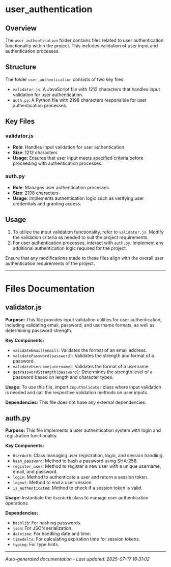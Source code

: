 # user_authentication

## Overview
The `user_authentication` folder contains files related to user authentication functionality within the project. This includes validation of user input and authentication processes.

## Structure
The folder `user_authentication` consists of two key files:
- `validator.js`: A JavaScript file with 1212 characters that handles input validation for user authentication.
- `auth.py`: A Python file with 2198 characters responsible for user authentication processes.

## Key Files
### validator.js
- **Role**: Handles input validation for user authentication.
- **Size**: 1212 characters
- **Usage**: Ensures that user input meets specified criteria before proceeding with authentication processes.

### auth.py
- **Role**: Manages user authentication processes.
- **Size**: 2198 characters
- **Usage**: Implements authentication logic such as verifying user credentials and granting access.

## Usage
1. To utilize the input validation functionality, refer to `validator.js`. Modify the validation criteria as needed to suit the project requirements.
2. For user authentication processes, interact with `auth.py`. Implement any additional authentication logic required for the project.

Ensure that any modifications made to these files align with the overall user authentication requirements of the project.

---

# Files Documentation

## validator.js

**Purpose:** This file provides input validation utilities for user authentication, including validating email, password, and username formats, as well as determining password strength.

**Key Components:**
- `validateEmail(email)`: Validates the format of an email address.
- `validatePassword(password)`: Validates the strength and format of a password.
- `validateUsername(username)`: Validates the format of a username.
- `getPasswordStrength(password)`: Determines the strength level of a password based on length and character types.

**Usage:** To use this file, import `InputValidator` class where input validation is needed and call the respective validation methods on user inputs.

**Dependencies:** This file does not have any external dependencies.

## auth.py

**Purpose:** This file implements a user authentication system with login and registration functionality.

**Key Components:**
- `UserAuth`: Class managing user registration, login, and session handling.
- `hash_password`: Method to hash a password using SHA-256.
- `register_user`: Method to register a new user with a unique username, email, and password.
- `login`: Method to authenticate a user and return a session token.
- `logout`: Method to end a user session.
- `is_authenticated`: Method to check if a session token is valid.

**Usage:** Instantiate the `UserAuth` class to manage user authentication operations.

**Dependencies:** 
- `hashlib`: For hashing passwords.
- `json`: For JSON serialization.
- `datetime`: For handling date and time.
- `timedelta`: For calculating expiration time for session tokens.
- `typing`: For type hints.

---
*Auto-generated documentation - Last updated: 2025-07-17 16:31:02*
